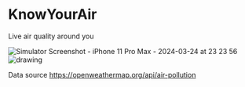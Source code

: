 # KnowYourAir
Live air quality around you

![Simulator Screenshot - iPhone 11 Pro Max - 2024-03-24 at 23 23 56](https://github.com/ROWAN-W/KnowYourAir/assets/79567802/12890740-6b5c-43ba-89fc-11a83ffd074f)![drawing](drawing.jpg)

Data source https://openweathermap.org/api/air-pollution
